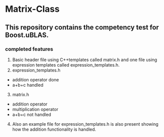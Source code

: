 # Matrix-Class
## This repository contains the competency test for Boost.uBLAS.

### completed features
1. Basic header file using C++templates called matrix.h and one file using expression templates called expression_templates.h.
2. expression_templates.h
  * addition operator done
  * a+b+c handled

3. matrix.h
  * addition operator
  * multiplication operator
  * a+b+c not handled

4. Also an example file for expression_templates.h is also present showing how the addition functionality is handled.
